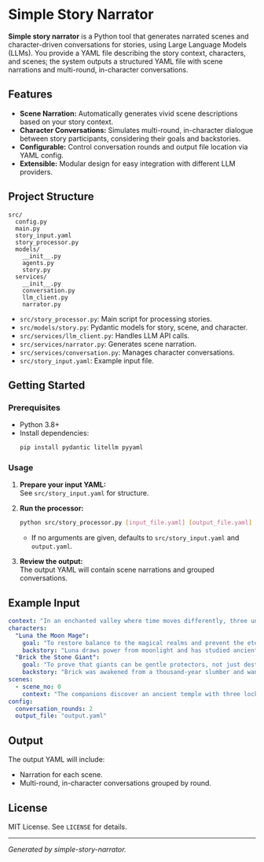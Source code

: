 # Simple Story Narrator

**Simple story narrator** is a Python tool that generates narrated scenes and character-driven conversations for stories, using Large Language Models (LLMs). You provide a YAML file describing the story context, characters, and scenes; the system outputs a structured YAML file with scene narrations and multi-round, in-character conversations.

## Features

- **Scene Narration:** Automatically generates vivid scene descriptions based on your story context.
- **Character Conversations:** Simulates multi-round, in-character dialogue between story participants, considering their goals and backstories.
- **Configurable:** Control conversation rounds and output file location via YAML config.
- **Extensible:** Modular design for easy integration with different LLM providers.

## Project Structure

```
src/
  config.py
  main.py
  story_input.yaml
  story_processor.py
  models/
    __init__.py
    agents.py
    story.py
  services/
    __init__.py
    conversation.py
    llm_client.py
    narrator.py
```

- `src/story_processor.py`: Main script for processing stories.
- `src/models/story.py`: Pydantic models for story, scene, and character.
- `src/services/llm_client.py`: Handles LLM API calls.
- `src/services/narrator.py`: Generates scene narration.
- `src/services/conversation.py`: Manages character conversations.
- `src/story_input.yaml`: Example input file.

## Getting Started

### Prerequisites

- Python 3.8+
- Install dependencies:
  ```sh
  pip install pydantic litellm pyyaml
  ```

### Usage

1. **Prepare your input YAML:**  
   See `src/story_input.yaml` for structure.

2. **Run the processor:**
   ```sh
   python src/story_processor.py [input_file.yaml] [output_file.yaml]
   ```
   - If no arguments are given, defaults to `src/story_input.yaml` and `output.yaml`.

3. **Review the output:**  
   The output YAML will contain scene narrations and grouped conversations.

## Example Input

```yaml
context: "In an enchanted valley where time moves differently, three unlikely companions seek the legendary Crystal of Harmony."
characters:
  "Luna the Moon Mage":
    goal: "To restore balance to the magical realms and prevent the eternal darkness prophecy."
    backstory: "Luna draws power from moonlight and has studied ancient prophecies for centuries. She is wise but sometimes impatient with those who don't understand magic."
  "Brick the Stone Giant":
    goal: "To prove that giants can be gentle protectors, not just destroyers."
    backstory: "Brick was awakened from a thousand-year slumber and wants to help others. He speaks slowly and thinks carefully, but has immense strength and a kind heart."
scenes:
  - scene_no: 0
    context: "The companions discover an ancient temple with three locked doors, each requiring a different approach to open."
config:
  conversation_rounds: 2
  output_file: "output.yaml"
```

## Output

The output YAML will include:
- Narration for each scene.
- Multi-round, in-character conversations grouped by round.

## License

MIT License. See `LICENSE` for details.

---

*Generated by simple-story-narrator.*
